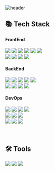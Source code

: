 ![header](https://capsule-render.vercel.app/api?type=waving&color=4078c0&height=180&section=header&text=README%20헤더&fontSize=45&animation=fadeIn&fontAlignY=38&desc=FrontEnd16&descAlignY=55&descAlign=85)

<div>
	<h2>📚 Tech Stack</h2>
</div>
<div>
	<h4>FrontEnd</h4>
	<a href="https://html.spec.whatwg.org/">
		<img src="https://img.shields.io/badge/HTML5-E34F26?style=flat&logo=HTML5&logoColor=white" /></a>
	<a href="https://www.w3.org/Style/CSS/">
		<img src="https://img.shields.io/badge/CSS3-1572B6?style=flat&logo=CSS3&logoColor=white" /></a>
	<a href="https://pugjs.org/">
		<img src="https://img.shields.io/badge/Pug-A86454?style=flat&logo=pug&logoColor=white" /></a>
	<a href="https://sass-lang.com/">
		<img src="https://img.shields.io/badge/SCSS-D75892?style=flat&logo=sass&logoColor=white" /></a>
	<a href="https://www.ecma-international.org/">
		<img src="https://img.shields.io/badge/JavaScript-F7DF1E?style=flat&logo=JavaScript&logoColor=white" /></a>
	<a href="https://www.typescriptlang.org/">
		<img src="https://img.shields.io/badge/TypeScript-3178C6?style=flat&logo=TypeScript&logoColor=white" /></a>
	<br>
	<a href="https://vuejs.org/">
		<img src="https://img.shields.io/badge/Vue.js-34A06F?style=flat&logo=Vue.js&logoColor=white" /></a>
	<a href="https://ko.legacy.reactjs.org/">
		<img src="https://img.shields.io/badge/React.js-282C34?style=flat&logo=React&logoColor=white" /></a>	
	<a href="https://jquery.com/">
		<img src="https://img.shields.io/badge/jQuery-0769AD?style=flat&logo=jQuery&logoColor=white" /></a>
	<a href="https://getbootstrap.com/">
		<img src="https://img.shields.io/badge/Bootstrap-7952B3?style=flat&logo=Bootstrap&logoColor=white" /></a>
	<h4>BackEnd</h4>
 	<a href="https://www.python.org/">
		<img src="https://img.shields.io/badge/Python-3876AB?style=flat&logo=Python&logoColor=white" /></a>
 	<a href="https://devdocs.io/c/">
		<img src="https://img.shields.io/badge/C-659AD1?style=flat&logo=C&logoColor=white" /></a>
 	<a href="https://isocpp.org/">
		<img src="https://img.shields.io/badge/C++-01589E?style=flat&logo=C&logoColor=white" /></a>
 	<a href="https://www.java.com/">
		<img src="https://img.shields.io/badge/Java-3D82A1?style=flat&logo=Conda-Forge&logoColor=white" /></a>
 	<a href="https://scratch.mit.edu/">
		<img src="https://img.shields.io/badge/Scratch-F6A619?style=flat&logo=Scratch&logoColor=white" /></a>
	<br>
	<a href="https://www.djangoproject.com/">
		<img src="https://img.shields.io/badge/Django-082D1F?style=flat&logo=Django&logoColor=white" /></a>
	<a href="https://flask.palletsprojects.com/">
		<img src="https://img.shields.io/badge/Flask-0C7963?style=flat&logo=Flask&logoColor=white" /></a>
	<a href="https://www.selenium.dev/">
		<img src="https://img.shields.io/badge/Selenium-43B02A?style=flat&logo=Selenium&logoColor=white" /></a>
	<a href="https://spring.io/">
		<img src="https://img.shields.io/badge/Spring-6DB33F?style=flat&logo=Spring&logoColor=white" /></a>
	<h4>DevOps</h4>
	<a href="https://www.linuxfoundation.org/">
		<img src="https://img.shields.io/badge/Linux-FCC624?style=flat&logo=Linux&logoColor=white" /></a>
	<a href="https://www.oracle.com/database/">
		<img src="https://img.shields.io/badge/Oracle%20SQL-F80000?style=flat&logo=Oracle&logoColor=white" /></a>
	<a href="https://www.mysql.com/">
		<img src="https://img.shields.io/badge/MySQL-4479A1?style=flat&logo=MySQL&logoColor=white" /></a>
	<a href="https://mariadb.org/">
		<img src="https://img.shields.io/badge/MariaDB-003545?style=flat&logo=MariaDB&logoColor=white" /></a>
	<br>
	<a href="https://httpd.apache.org/">
		<img src="https://img.shields.io/badge/Apache-D32E35?style=flat&logo=Apache&logoColor=white" /></a>
	<a href="https://www.nginx.com/">
		<img src="https://img.shields.io/badge/NGINX-009639?style=flat&logo=NGINX&logoColor=white" /></a>
 	<a href="https://tomcat.apache.org/">
		<img src="https://img.shields.io/badge/Tomcat-F8DC75?style=flat&logo=ApacheTomcat&logoColor=white" /></a>
	<br>
	<a href="https://aws.amazon.com/">
 		<img src="https://img.shields.io/badge/AWS-232F3E?style=flat&logo=AmazonAWS&logoColor=white" /></a>
	<a href="https://www.oracle.com/cloud/">
 		<img src="https://img.shields.io/badge/OCI-F80000?style=flat&logo=Oracle&logoColor=white" /></a>
	<a href="https://github.com/">
 		<img src="https://img.shields.io/badge/GitHub-181717?style=flat&logo=GitHub&logoColor=white" /></a>
</div>
<br><br>
<div>
	<h2>🛠 Tools</h2>
</div>
<div>
	<a href="https://neovim.io/">
		<img src="https://img.shields.io/badge/Neovim-01B952?style=flat&logo=neovim&logoColor=white" /></a>
	<a href="https://code.visualstudio.com/">
		<img src="https://img.shields.io/badge/Visual%20Studio%20Code-007ACC?style=flat&logo=VisualStudioCode&logoColor=white" /></a>
	<a href="https://www.eclipse.org/">
		<img src="https://img.shields.io/badge/Eclipse%20IDE-2C2255?style=flat&logo=EclipseIDE&logoColor=white" /></a>
</div>
<br>







<!--
<div>
	<p>🎨 SNS & Portfolio 🎨</p>
</div>
<div>
	<a href="https://yermi.co.kr">
		<img src="https://img.shields.io/badge/Portfolio-FF3633?style=flat&logo=Micro.blog&logoColor=white" />
	</a>
	<a href="https://yermi.tistory.com">
		<img src="https://img.shields.io/badge/Blog-FF9800?style=flat&logo=Blogger&logoColor=white" />
	</a>
	<a href="mailto:admin@yermi.co.kr">
		<img src="https://img.shields.io/badge/Mail-30B980?style=flat&logo=Gmail&logoColor=white" />
	</a>
	<a href="https://gentle-snowboard-1c6.notion.site/Yermi-5e8c65dba4df4ab09e83665cf2ee001d">
		<img src="https://img.shields.io/badge/Notion-000000?style=flat&logo=Notion&logoColor=white" />
	</a>
	<br>
</div>

<div align=center>
<br>
<img src="https://github-readme-stats.vercel.app/api/top-langs/?username=yonghun16&layout=compact">
<img src="https://github-readme-stats.vercel.app/api?username=yonghun16&show_icons=true">

<br>
<p>🏆 Baekjoon solved rank 🏆</p>
	
[![Solved.ac Profile](http://mazassumnida.wtf/api/v2/generate_badge?boj=yonghun16)](https://solved.ac/yonghun16)
</div>

-->
